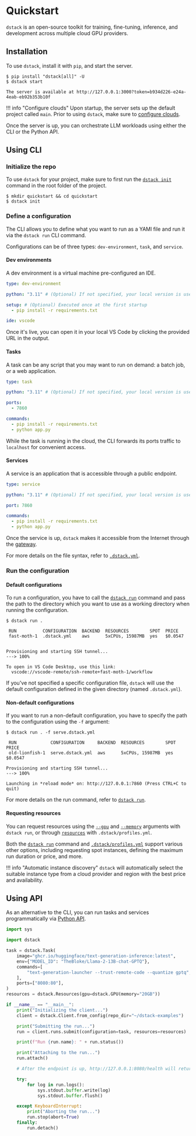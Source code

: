 # Quickstart

`dstack` is an open-source toolkit for training, fine-tuning, inference, and development
across multiple cloud GPU providers.

## Installation

To use `dstack`, install it with `pip`, and start the server.

<div class="termy">

```shell
$ pip install "dstack[all]" -U
$ dstack start

The server is available at http://127.0.0.1:3000?token=b934d226-e24a-4eab-eb92b353b10f
```

</div>

!!! info "Configure clouds"
    Upon startup, the server sets up the default project called `main`.
    Prior to using `dstack`, make sure to [configure clouds](guides/clouds.md#configuring-backends).

Once the server is up, you can orchestrate LLM workloads using either the CLI or the Python API.

## Using CLI

### Initialize the repo

To use `dstack` for your project, make sure to first run the [`dstack init`](reference/cli/init.md) command in the root folder of the project.

<div class="termy">

```shell
$ mkdir quickstart && cd quickstart
$ dstack init
```

</div>

### Define a configuration

The CLI allows you to define what you want to run as a YAMl file and run it via the `dstack run` CLI command.

Configurations can be of three types: `dev-environment`, `task`, and `service`.

#### Dev environments

A dev environment is a virtual machine pre-configured an IDE.

<div editor-title=".dstack.yml"> 

```yaml
type: dev-environment

python: "3.11" # (Optional) If not specified, your local version is used

setup: # (Optional) Executed once at the first startup
  - pip install -r requirements.txt

ide: vscode
```

</div>

Once it's live, you can open it in your local VS Code by clicking the provided URL in the output.

#### Tasks

A task can be any script that you may want to run on demand: a batch job, or a web application.

<div editor-title="serve.dstack.yml"> 

```yaml
type: task

python: "3.11" # (Optional) If not specified, your local version is used

ports:
  - 7860

commands:
  - pip install -r requirements.txt
  - python app.py
```

</div>

While the task is running in the cloud, the CLI forwards its ports traffic to `localhost`
for convenient access.

#### Services

A service is an application that is accessible through a public endpoint.

<div editor-title="deploy.dstack.yml"> 

```yaml
type: service

python: "3.11" # (Optional) If not specified, your local version is used

port: 7860

commands:
  - pip install -r requirements.txt
  - python app.py
```

</div>

Once the service is up, `dstack` makes it accessible from the Internet through
the [gateway](guides/clouds.md#configuring-gateways).

For more details on the file syntax, refer to [`.dstack.yml`](../docs/reference/dstack.yml/index.md).

### Run the configuration

#### Default configurations

To run a configuration, you have to call the [`dstack run`](reference/cli/run.md) command and pass the path to the 
directory which you want to use as a working directory when running the configuration.

<div class="termy">

```shell
$ dstack run . 

 RUN          CONFIGURATION  BACKEND  RESOURCES        SPOT  PRICE
 fast-moth-1  .dstack.yml    aws      5xCPUs, 15987MB  yes   $0.0547


Provisioning and starting SSH tunnel...
---> 100%

To open in VS Code Desktop, use this link:
  vscode://vscode-remote/ssh-remote+fast-moth-1/workflow
```

</div>

If you've not specified a specific configuration file, `dstack` will use the default configuration
defined in the given directory (named `.dstack.yml`).

#### Non-default configurations

If you want to run a non-default configuration, you have to specify the path to the configuration
using the `-f` argument:

<div class="termy">

```shell
$ dstack run . -f serve.dstack.yml

 RUN             CONFIGURATION     BACKEND  RESOURCES        SPOT  PRICE
 old-lionfish-1  serve.dstack.yml  aws      5xCPUs, 15987MB  yes   $0.0547

Provisioning and starting SSH tunnel...
---> 100%

Launching in *reload mode* on: http://127.0.0.1:7860 (Press CTRL+C to quit)
```

</div>

For more details on the run command, refer to [`dstack run`](reference/cli/run.md).

#### Requesting resources

You can request resources using the [`--gpu`](reference/cli/run.md#GPU) 
and [`--memory`](reference/cli/run.md#MEMORY) arguments with `dstack run`, 
or through [`resources`](reference/profiles.yml.md#RESOURCES) with `.dstack/profiles.yml`.

Both the [`dstack run`](reference/cli/run.md) command and [`.dstack/profiles.yml`](reference/profiles.yml.md)
support various other options, including requesting spot instances, defining the maximum run duration or price, and
more.

!!! info "Automatic instance discovery"
    `dstack` will automatically select the suitable instance type from a cloud provider and region with the best
    price and availability.

## Using API

As an alternative to the CLI, you can run tasks and services programmatically 
via [Python API](../docs/reference/api/python/index.md).

```python
import sys

import dstack

task = dstack.Task(
    image="ghcr.io/huggingface/text-generation-inference:latest",
    env={"MODEL_ID": "TheBloke/Llama-2-13B-chat-GPTQ"},
    commands=[
        "text-generation-launcher --trust-remote-code --quantize gptq",
    ],
    ports=["8080:80"],
)
resources = dstack.Resources(gpu=dstack.GPU(memory="20GB"))

if __name__ == "__main__":
    print("Initializing the client...")
    client = dstack.Client.from_config(repo_dir="~/dstack-examples")

    print("Submitting the run...")
    run = client.runs.submit(configuration=task, resources=resources)

    print(f"Run {run.name}: " + run.status())

    print("Attaching to the run...")
    run.attach()

    # After the endpoint is up, http://127.0.0.1:8080/health will return 200 (OK).

    try:
        for log in run.logs():
            sys.stdout.buffer.write(log)
            sys.stdout.buffer.flush()

    except KeyboardInterrupt:
        print("Aborting the run...")
        run.stop(abort=True)
    finally:
        run.detach()
```